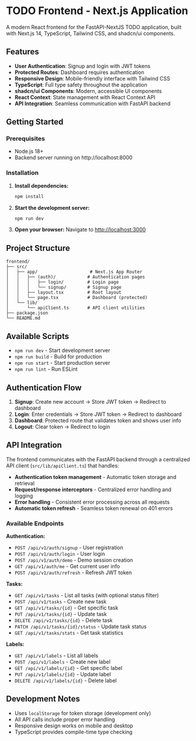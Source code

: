 # TODO Frontend - Next.js Application

A modern React frontend for the FastAPI-NextJS TODO application, built with Next.js 14, TypeScript, Tailwind CSS, and shadcn/ui components.

## Features

- **User Authentication**: Signup and login with JWT tokens
- **Protected Routes**: Dashboard requires authentication
- **Responsive Design**: Mobile-friendly interface with Tailwind CSS
- **TypeScript**: Full type safety throughout the application
- **shadcn/ui Components**: Modern, accessible UI components
- **React Context**: State management with React Context API
- **API Integration**: Seamless communication with FastAPI backend

## Getting Started

### Prerequisites

- Node.js 18+ 
- Backend server running on http://localhost:8000

### Installation

1. **Install dependencies:**
   ```bash
   npm install
   ```

2. **Start the development server:**
   ```bash
   npm run dev
   ```

3. **Open your browser:**
   Navigate to [http://localhost:3000](http://localhost:3000)

## Project Structure

```
frontend/
├── src/
│   ├── app/                    # Next.js App Router
│   │   ├── (auth)/            # Authentication pages
│   │   │   ├── login/         # Login page
│   │   │   └── signup/        # Signup page
│   │   ├── layout.tsx         # Root layout
│   │   └── page.tsx           # Dashboard (protected)
│   └── lib/
│       └── apiClient.ts       # API client utilities
├── package.json
└── README.md
```

## Available Scripts

- `npm run dev` - Start development server
- `npm run build` - Build for production
- `npm run start` - Start production server
- `npm run lint` - Run ESLint

## Authentication Flow

1. **Signup**: Create new account → Store JWT token → Redirect to dashboard
2. **Login**: Enter credentials → Store JWT token → Redirect to dashboard  
3. **Dashboard**: Protected route that validates token and shows user info
4. **Logout**: Clear token → Redirect to login

## API Integration

The frontend communicates with the FastAPI backend through a centralized API client (`src/lib/apiClient.ts`) that handles:

- **Authentication token management** - Automatic token storage and retrieval
- **Request/response interceptors** - Centralized error handling and logging
- **Error handling** - Consistent error processing across all requests
- **Automatic token refresh** - Seamless token renewal on 401 errors

### Available Endpoints

**Authentication:**
- `POST /api/v1/auth/signup` - User registration
- `POST /api/v1/auth/login` - User login
- `POST /api/v1/auth/demo` - Demo session creation
- `GET /api/v1/auth/me` - Get current user info
- `POST /api/v1/auth/refresh` - Refresh JWT token

**Tasks:**
- `GET /api/v1/tasks` - List all tasks (with optional status filter)
- `POST /api/v1/tasks` - Create new task
- `GET /api/v1/tasks/{id}` - Get specific task
- `PUT /api/v1/tasks/{id}` - Update task
- `DELETE /api/v1/tasks/{id}` - Delete task
- `PATCH /api/v1/tasks/{id}/status` - Update task status
- `GET /api/v1/tasks/stats` - Get task statistics

**Labels:**
- `GET /api/v1/labels` - List all labels
- `POST /api/v1/labels` - Create new label
- `GET /api/v1/labels/{id}` - Get specific label
- `PUT /api/v1/labels/{id}` - Update label
- `DELETE /api/v1/labels/{id}` - Delete label

## Development Notes

- Uses `localStorage` for token storage (development only)
- All API calls include proper error handling
- Responsive design works on mobile and desktop
- TypeScript provides compile-time type checking
